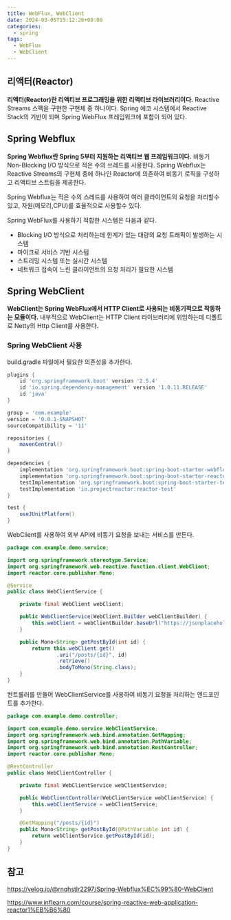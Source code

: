 ```yaml
---
title: WebFlux, WebClient
date: 2024-03-05T15:12:26+09:00
categories:
  - spring
tags: 
  - WebFlux
  - WebClient
---
```


## 리액터(Reactor)
**리액터(Reactor)란 리액티브 프로그래밍을 위한 리액티브 라이브러리이다.** Reactive Streams 스펙을 구현한 구현체 중 하나이다. Spring 에코 시스템에서 Reactive Stack의 기반이 되며 Spring WebFlux 프레임워크에 포함이 되어 있다.

## Spring Webflux

**Spring Webflux란 Spring 5부터 지원하는 리액티브 웹 프레임워크이다.** 비동기 Non-Blocking I/O 방식으로 적은 수의 쓰레드를 사용한다. Spring Webflux는 Reactive Streams의 구현체 중에 하나인 Reactor에 의존하여 비동기 로직을 구성하고 리액티브 스트림을 제공한다.

Spring Webflux는 적은 수의 스레드를 사용하여 여러 클라이언트의 요청을 처리할수 있고, 자원(메모리,CPU)를 효율적으로 사용할수 있다.

Spring WebFlux를 사용하기 적합한 시스템은 다음과 같다.
* Blocking I/O 방식으로 처리하는데 한계가 있는 대량의 요청 트래픽이 발생하는 시스템
* 마이크로 서비스 기반 시스템
* 스트리밍 시스템 또는 실시간 시스템
* 네트워크 접속이 느린 클라이언트의 요청 처리가 필요한 시스템

## Spring WebClient

**WebClient는 Spring WebFlux에서 HTTP Client로 사용되는 비동기적으로 작동하는 모듈이다.** 내부적으로 WebClient는 HTTP Client 라이브러리에 위임하는데 디폴트로 Netty의 Http Client를 사용한다.

### Spring WebClient 사용

build.gradle 파일에서 필요한 의존성을 추가한다.

```groovy
plugins {
    id 'org.springframework.boot' version '2.5.4'
    id 'io.spring.dependency-management' version '1.0.11.RELEASE'
    id 'java'
}

group = 'com.example'
version = '0.0.1-SNAPSHOT'
sourceCompatibility = '11'

repositories {
    mavenCentral()
}

dependencies {
    implementation 'org.springframework.boot:spring-boot-starter-webflux'
    implementation 'org.springframework.boot:spring-boot-starter-reactor-netty'
    testImplementation 'org.springframework.boot:spring-boot-starter-test'
    testImplementation 'io.projectreactor:reactor-test'
}

test {
    useJUnitPlatform()
}
```

WebClient를 사용하여 외부 API에 비동기 요청을 보내는 서비스를 만든다.

```java
package com.example.demo.service;

import org.springframework.stereotype.Service;
import org.springframework.web.reactive.function.client.WebClient;
import reactor.core.publisher.Mono;

@Service
public class WebClientService {

    private final WebClient webClient;

    public WebClientService(WebClient.Builder webClientBuilder) {
        this.webClient = webClientBuilder.baseUrl("https://jsonplaceholder.typicode.com").build();
    }

    public Mono<String> getPostById(int id) {
        return this.webClient.get()
                .uri("/posts/{id}", id)
                .retrieve()
                .bodyToMono(String.class);
    }
}
```

컨트롤러를 만들어 WebClientService를 사용하여 비동기 요청을 처리하는 엔드포인트를 추가한다.

```java
package com.example.demo.controller;

import com.example.demo.service.WebClientService;
import org.springframework.web.bind.annotation.GetMapping;
import org.springframework.web.bind.annotation.PathVariable;
import org.springframework.web.bind.annotation.RestController;
import reactor.core.publisher.Mono;

@RestController
public class WebClientController {

    private final WebClientService webClientService;

    public WebClientController(WebClientService webClientService) {
        this.webClientService = webClientService;
    }

    @GetMapping("/posts/{id}")
    public Mono<String> getPostById(@PathVariable int id) {
        return webClientService.getPostById(id);
    }
}
```

## 참고
https://velog.io/@rnqhstlr2297/Spring-Webflux%EC%99%80-WebClient

https://www.inflearn.com/course/spring-reactive-web-application-reactor1%EB%B6%80
